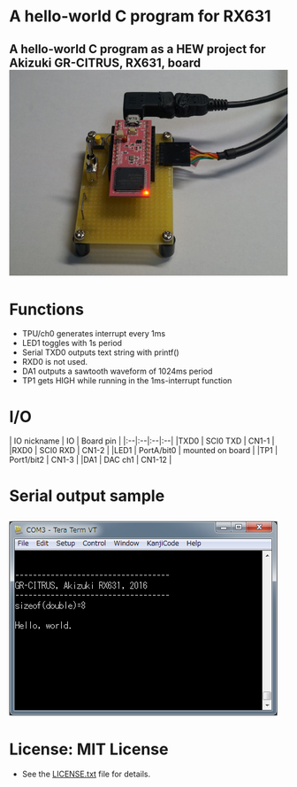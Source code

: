 # A hello-world C program for RX631
A hello-world C program as a HEW project for Akizuki GR-CITRUS, RX631, board
![AKIZUKI-RX631 board photo](./figs/GR-CITRUS_AKIZUKI_RX631_crop.jpg)
------
# Functions
- TPU/ch0 generates interrupt every 1ms
- LED1 toggles with 1s period
- Serial TXD0 outputs text string with printf()
 - RXD0 is not used.
- DA1 outputs a sawtooth waveform of 1024ms period
- TP1 gets HIGH while running in the 1ms-interrupt function

# I/O

| IO nickname   | IO | Board pin    |
|:--|:--|:--|:--|
|TXD0  | SCI0 TXD   | CN1-1        |
|RXD0  | SCI0 RXD   | CN1-2        |
|LED1  | PortA/bit0 | mounted on board |
|TP1   | Port1/bit2 | CN1-3        |
|DA1   | DAC ch1    | CN1-12       |

# Serial output sample
![Text ouput](./figs/20161123_term_hello_world.png)
------
# License: MIT License  
- See the [LICENSE.txt](LICENSE.txt) file for details.
